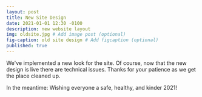 ```yaml
---
layout: post
title: New Site Design
date: 2021-01-01 12:30 -0100
description: new website layout
img: oldsite.jpg # Add image post (optional)
fig-caption: old site design # Add figcaption (optional)
published: true
---
```

We've implemented a new look for the site. Of course, now that the new design is live there are technical issues. 
Thanks for your patience as we get the place cleaned up.

In the meantime:  Wishing everyone a safe, healthy, and kinder 2021!

 <div style="clear: both;"></div>